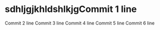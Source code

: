 # sdhljgjkhldshlkjgCommit 1 line
Commit 2 line
Commit 3 line
Commit 4 line
Commit 5 line
Commit 6 line
